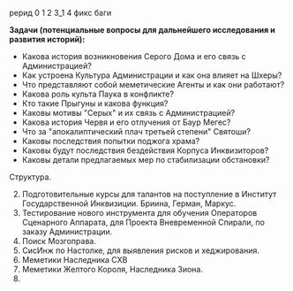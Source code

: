 рерид 0 1 2 3_1 4
фикс баги


**Задачи (потенциальные вопросы для дальнейшего исследования и развития историй):**


- Какова история возникновения Серого Дома и его связь с Администрацией?
- Как устроена Культура Администрации и как она влияет на Шхеры?
- Что представляют собой меметические Агенты и как они работают?
- Какова роль культа Паука в конфликте?
- Кто такие Прыгуны и какова функция?
- Каковы мотивы "Серых" и их связь с Администрацией?
- Какова история Червя и его отлучения от Баур Мегес?
- Что за "апокалиптический плач третьей степени" Святоши?
- Каковы последствия попытки поджога храма?
- Каковы будут последствия бездействия Корпуса Инквизиторов?
- Каковы детали предлагаемых мер по стабилизации обстановки?

Структура.



2. Подготовительные курсы для талантов на поступление в Институт Государственной Инквизиции. Бриина, Герман, Маркус.
3. Тестирование нового инструмента для обучения Операторов Сценарного Аппарата, для Проекта Вневременной Спирали, по заказу Администрации.
4. Поиск Мозгоправа.
5. СисИнж по Настолке, для выявления рисков и хеджирования.
6. Меметики Наследника СХВ
7. Меметики Желтого Короля, Наследника Зиона.
8. 